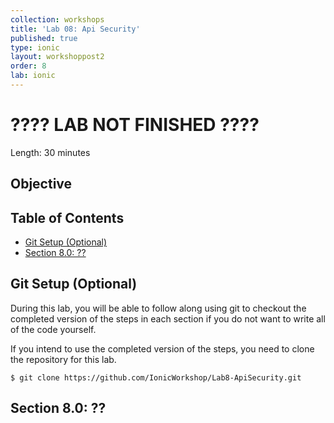 ```yaml
---
collection: workshops
title: 'Lab 08: Api Security'
published: true
type: ionic
layout: workshoppost2
order: 8
lab: ionic
---
```


<H1>???? LAB NOT FINISHED ????</h1>

Length: 30 minutes

## Objective

<!-- START doctoc generated TOC please keep comment here to allow auto update -->
<!-- DON'T EDIT THIS SECTION, INSTEAD RE-RUN doctoc TO UPDATE -->
<h2>Table of Contents</h2>

- [Git Setup (Optional)](#git-setup-optional)
- [Section 8.0: ??](#section-80-)

<!-- END doctoc generated TOC please keep comment here to allow auto update -->

## Git Setup (Optional)

During this lab, you will be able to follow along using git to checkout the completed version of the steps in each section if you do not want to write all of the code yourself.

If you intend to use the completed version of the steps, you need to clone the repository for this lab.

    $ git clone https://github.com/IonicWorkshop/Lab8-ApiSecurity.git

## Section 8.0: ??